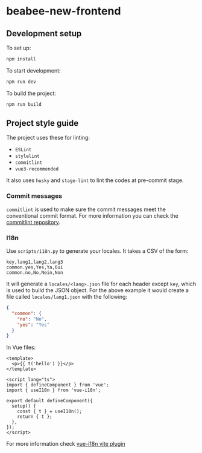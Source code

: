 # beabee-new-frontend

## Development setup

To set up:

```sh
npm install
```

To start development:

```sh
npm run dev
```

To build the project:

```sh
npm run build
```

## Project style guide

The project uses these for linting:

- `ESLint`
- `stylelint`
- `commitlint`
- `vue3-recommended`

It also uses `husky` and `stage-lint` to lint the codes at pre-commit stage.

### Commit messages

`commitlint` is used to make sure the commit messages meet the conventional commit format.
For more information you can check the [commitlint repository](https://github.com/conventional-changelog/commitlint#what-is-commitlint).

### I18n

Use `scripts/i18n.py` to generate your locales. It takes a CSV of the form:

```
key,lang1,lang2,lang3
common.yes,Yes,Ya,Oui
common.no,No,Nein,Non
```

It will generate a `locales/<lang>.json` file for each header except `key`,
which is used to build the JSON object. For the above example it would create
a file called `locales/lang1.json` with the following:

```json
{
  "common": {
    "no": "No",
    "yes": "Yes"
  }
}
```

In Vue files:

```vue
<template>
  <p>{{ t('hello') }}</p>
</template>

<script lang="ts">
import { defineComponent } from 'vue';
import { useI18n } from 'vue-i18n';

export default defineComponent({
  setup() {
    const { t } = useI18n();
    return { t };
  },
});
</script>
```
For more information check [vue-i18n vite plugin](https://github.com/intlify/bundle-tools/tree/main/packages/vite-plugin-vue-i18n#intlifyvite-plugin-vue-i18n)
